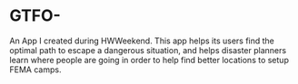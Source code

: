 # GTFO-
An App I created during HWWeekend. This app helps its users find the optimal path to escape a dangerous situation, 
and helps disaster planners learn where people are going in order to help find better locations to setup FEMA camps.
